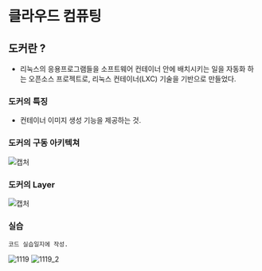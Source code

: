 # 클라우드 컴퓨팅  

## 도커란 ? 
* 리눅스의 응용프로그램들을 소프트웨어 컨테이너 안에 배치시키는 일을 자동화 하는 오픈소스 프로젝트로, 리눅스 컨테이너(LXC) 기술을 기반으로 만들었다.  

### 도커의 특징  
- 컨테이너 이미지 생성 기능을 제공하는 것.  

### 도커의 구동 아키텍쳐  
![캡처](https://user-images.githubusercontent.com/54932560/69120451-f6ec8500-0adc-11ea-936b-87c83faeb02b.PNG)


### 도커의 Layer
![캡처](https://user-images.githubusercontent.com/54932560/69120494-108dcc80-0add-11ea-8c3c-f07b47258c3b.PNG)


### 실습
 ~~~~~~
 코드 실습일지에 작성.
 ~~~~~~
 
 ![1119](https://user-images.githubusercontent.com/54932560/69147554-9594d800-0b15-11ea-88d9-170f2ef73915.PNG)
![1119_2](https://user-images.githubusercontent.com/54932560/69147556-962d6e80-0b15-11ea-908d-a70ae149319b.PNG)

